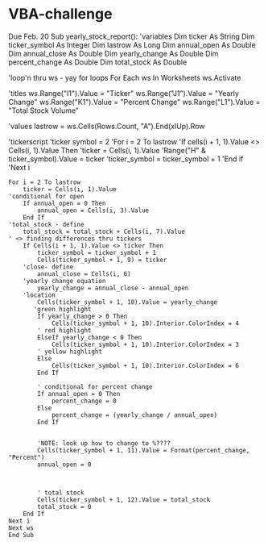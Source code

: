 # VBA-challenge
Due Feb. 20
Sub yearly_stock_report():
'variables
    Dim ticker As String
    Dim ticker_symbol As Integer
    Dim lastrow As Long
    Dim annual_open As Double
    Dim annual_close As Double
    Dim yearly_change As Double
    Dim percent_change As Double
    Dim total_stock As Double
    
'loop'n thru ws - yay for loops
    For Each ws In Worksheets
        ws.Activate
    
'titles
    ws.Range("I1").Value = "Ticker"
    ws.Range("J1").Value = "Yearly Change"
    ws.Range("K1").Value = "Percent Change"
    ws.Range("L1").Value = "Total Stock Volume"

'values
    lastrow = ws.Cells(Rows.Count, "A").End(xlUp).Row
   
   'tickerscript
   'ticker symbol = 2
   'For i = 2 To lastrow
   'If cells(i + 1, 1).Value <> Cells(i, 1).Value Then
        'ticker = Cells(i, 1).Value
    'Range("H" & ticker_symbol).Value = ticker
    'ticker_symbol = ticker_symbol + 1
    'End if
    'Next i
    
    For i = 2 To lastrow
        ticker = Cells(i, 1).Value
    'conditional for open
        If annual_open = 0 Then
            annual_open = Cells(i, 3).Value
        End If
    'total_stock - define
        total_stock = total_stock + Cells(i, 7).Value
    ' <> finding differences thru tickers
        If Cells(i + 1, 1).Value <> ticker Then
            ticker_symbol = ticker_symbol + 1
            Cells(ticker_symbol + 1, 9) = ticker
        'close- define
            annual_close = Cells(i, 6)
        'yearly change equation
            yearly_change = annual_close - annual_open
        'location
            Cells(ticker_symbol + 1, 10).Value = yearly_change
           'green highlight
            If yearly_change > 0 Then
                Cells(ticker_symbol + 1, 10).Interior.ColorIndex = 4
            ' red highlight
            ElseIf yearly_change < 0 Then
                Cells(ticker_symbol + 1, 10).Interior.ColorIndex = 3
            ' yellow highlight
            Else
                Cells(ticker_symbol + 1, 10).Interior.ColorIndex = 6
            End If
        
            ' conditional for percent change
            If annual_open = 0 Then
                percent_change = 0
            Else
                percent_change = (yearly_change / annual_open)
            End If
            
            
            'NOTE: look up how to change to %????
            Cells(ticker_symbol + 1, 11).Value = Format(percent_change, "Percent")
            annual_open = 0
            
            
            
            ' total stock
            Cells(ticker_symbol + 1, 12).Value = total_stock
            total_stock = 0
        End If
    Next i
    Next ws
    End Sub
